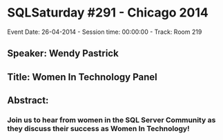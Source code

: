 # SQLSaturday #291 - Chicago 2014
Event Date: 26-04-2014 - Session time: 00:00:00 - Track: Room 219
## Speaker: Wendy Pastrick
## Title: Women In Technology Panel
## Abstract:
### Join us to hear from women in the SQL Server Community as they discuss their success as Women In Technology!
